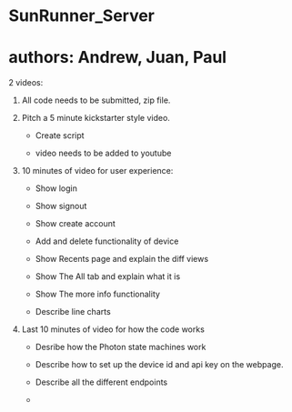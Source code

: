 # SunRunner_Server


# authors: Andrew, Juan, Paul


2 videos:





1. All code needs to be submitted, zip file.

2. Pitch a 5 minute kickstarter style video.
 
	- Create script

	- video needs to be added to youtube

3. 10 minutes of video for user experience:

	- Show login

	- Show signout

	- Show create account

	- Add and delete functionality of device

	- Show Recents page and explain the diff views
	
	- Show The All tab and explain what it is

	- Show The more info functionality

	- Describe line charts

4. Last 10 minutes of video for how the code works
	
	- Desribe how the Photon state machines work

	- Describe how to set up the device id and api key
	on the webpage.

	- Describe all the different endpoints
	
	-  
